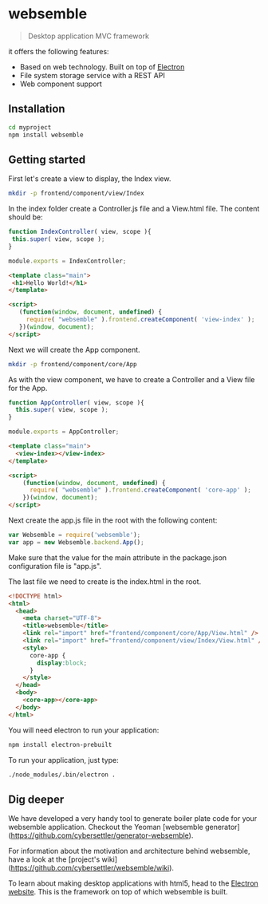 # websemble
> Desktop application MVC framework

it offers the following features:

* Based on web technology. Built on top of [Electron](http://electron.atom.io/)
* File system storage service with a REST API
* Web component support

## Installation

```bash
cd myproject
npm install websemble
```

## Getting started

First let's create a view to display, the Index view.

```bash
mkdir -p frontend/component/view/Index
```

In the index folder create a Controller.js file and a View.html file.
The content should be:

```javascript
function IndexController( view, scope ){
 this.super( view, scope );
}

module.exports = IndexController;
```

```html
<template class="main">
 <h1>Hello World!</h1>
</template>

<script>
   (function(window, document, undefined) {
     require( "websemble" ).frontend.createComponent( 'view-index' );
   })(window, document);
</script>
```

Next we will create the App component.

```bash
mkdir -p frontend/component/core/App
```

As with the view component, we have to create a Controller and a
View file for the App.

```javascript
function AppController( view, scope ){
  this.super( view, scope );
}

module.exports = AppController;
```

```html
<template class="main">
  <view-index></view-index>
</template>

<script>
    (function(window, document, undefined) {
      require( "websemble" ).frontend.createComponent( 'core-app' );
    })(window, document);
</script>
```

Next create the app.js file in the root with the following content:

```javascript
var Websemble = require('websemble');
var app = new Websemble.backend.App();
```

Make sure that the value for the main attribute in the package.json
configuration file is "app.js".

The last file we need to create is the index.html in the root.

```html
<!DOCTYPE html>
<html>
  <head>
    <meta charset="UTF-8">
    <title>websemble</title>
    <link rel="import" href="frontend/component/core/App/View.html" />
    <link rel="import" href="frontend/component/view/Index/View.html" />
    <style>
      core-app {
        display:block;
      }
    </style>
  </head>
  <body>
    <core-app></core-app>
  </body>
</html>
```

You will need electron to run your application:

```bash
npm install electron-prebuilt
```

To run your application, just type:

```bash
./node_modules/.bin/electron .
```

## Dig deeper

We have developed a very handy tool to generate boiler plate code for
your websemble application. Checkout the Yeoman [websemble generator]
(https://github.com/cybersettler/generator-websemble).

For information about the motivation and architecture behind websemble,
have a look at the [project's wiki]
(https://github.com/cybersettler/websemble/wiki).

To learn about making desktop applications with html5, head to the [Electron website](http://electron.atom.io/). This is the framework on top of which
websemble is built.
